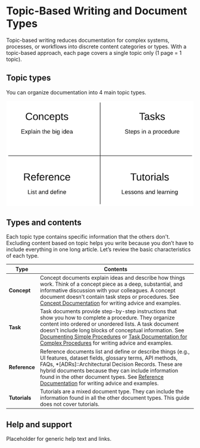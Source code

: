 # Topic-Based Writing and Document Types

Topic-based writing reduces documentation for complex systems, processes, or workflows into discrete content categories or types. With a topic-based approach, each page covers a single topic only (1 page = 1 topic).

## Topic types

You can organize documentation into 4 main topic types.

![doc-types](../../images/doc-types.png)

## Types and contents

Each topic type contains specific information that the others don't. Excluding content based on topic helps you write because you don’t have to include everything in one long article. Let’s review the basic characteristics of each type.


| **Type** | **Contents** |
|----|----|
| **Concept** | Concept documents explain ideas and describe how things work. Think of a concept piece as a deep, substantial, and informative discussion with your colleagues. A concept document doesn't contain task steps or procedures. See [Concept Documentation](concepts.md) for writing advice and examples. |
| **Task** | Task documents provide step-by-step instructions that show you how to complete a procedure. They organize content into ordered or unordered lists. A task document doesn't include long blocks of conceptual information. See [Documenting Simple Procedures](tasks_simple.md) or [Task Documentation for Complex Procedures](tasks_simple.md) for writing advice and examples.
| **Reference** | Reference documents list and define or describe things (e.g., UI features, dataset fields, glossary terms, API methods, FAQs, *[ADRs]::Architectural Decision Records. These are hybrid documents because they can include information found in the other document types. See [Reference Documentation](../types/hbk_types_reference.md) for writing advice and examples.
| **Tutorials** | Tutorials are a mixed document type. They can include the information found in all the other document types. This guide does not cover tutorials. |

## Help and support

Placeholder for generic help text and links.
